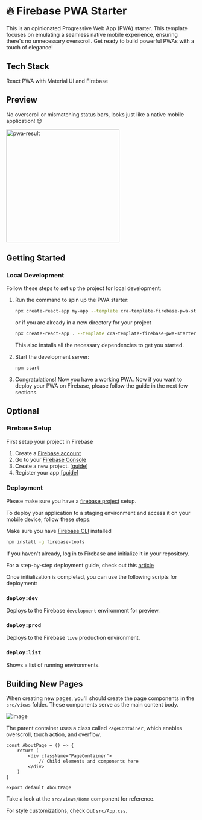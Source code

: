 # 🔥 Firebase PWA Starter
This is an opinionated Progressive Web App (PWA) starter. This template focuses on emulating a seamless native mobile experience, ensuring there's no unnecessary overscroll. Get ready to build powerful PWAs with a touch of elegance!

## Tech Stack
React PWA with Material UI and Firebase

## Preview

No overscroll or mismatching status bars, looks just like a native mobile application! 😊

<img src="https://github.com/nc1z/react-pwa-starter/assets/111836326/e978cb85-3a52-47d9-a406-490c1d393f8c" alt="pwa-result" width="300">

## Getting Started

### Local Development
Follow these steps to set up the project for local development:

1. Run the command to spin up the PWA starter:
    ```bash
    npx create-react-app my-app --template cra-template-firebase-pwa-starter
    ```
    or if you are already in a new directory for your project
    ```bash
    npx create-react-app . --template cra-template-firebase-pwa-starter
    ```
    This also installs all the necessary dependencies to get you started.

2. Start the development server:

    ```bash
    npm start
    ```
3. Congratulations! Now you have a working PWA. Now if you want to deploy your PWA on Firebase, please follow the guide in the next few sections.

## Optional
### Firebase Setup
First setup your project in Firebase

1. Create a <a href="https://firebase.google.com/">Firebase account</a>
2. Go to your <a href="https://console.firebase.google.com/">Firebase Console</a>
3. Create a new project. <a href="https://www.firebasemaster.com/setup/how-to-create-firebase-project">[guide]</a>
4. Register your app <a href="https://www.firebasemaster.com/setup/how-add-web-app-to-firebase-project">[guide]</a>
### Deployment

Please make sure you have a <a href="#firebase-setup">firebase project</a> setup.

To deploy your application to a staging environment and access it on your mobile device, follow these steps.

Make sure you have <a href="https://firebase.google.com/docs/cli">Firebase CLI</a> installed

```bash
npm install -g firebase-tools
```

If you haven't already, log in to Firebase and initialize it in your repository.

For a step-by-step deployment guide, check out this <a href="https://www.knowledgehut.com/blog/web-development/deploying-react-app-to-firebase">article</a>

Once initialization is completed, you can use the following scripts for deployment:

### `deploy:dev`
Deploys to the Firebase `development` environment for preview.

### `deploy:prod`
Deploys to the Firebase `live` production environment.

### `deploy:list`
Shows a list of running environments.

## Building New Pages

When creating new pages, you'll should create the page components in the `src/views` folder. These components serve as the main content body.

![image](https://github.com/nc1z/react-pwa-starter/assets/111836326/9e67e871-8bff-4d34-a998-196b14a23eff)

The parent container uses a class called `PageContainer`, which enables overscroll, touch action, and overflow.

```tsx
const AboutPage = () => {
    return (
        <div className="PageContainer">
            // Child elements and components here
        </div>
    )
}

export default AboutPage
```

Take a look at the `src/views/Home` component for reference. 

For style customizations, check out `src/App.css`.


